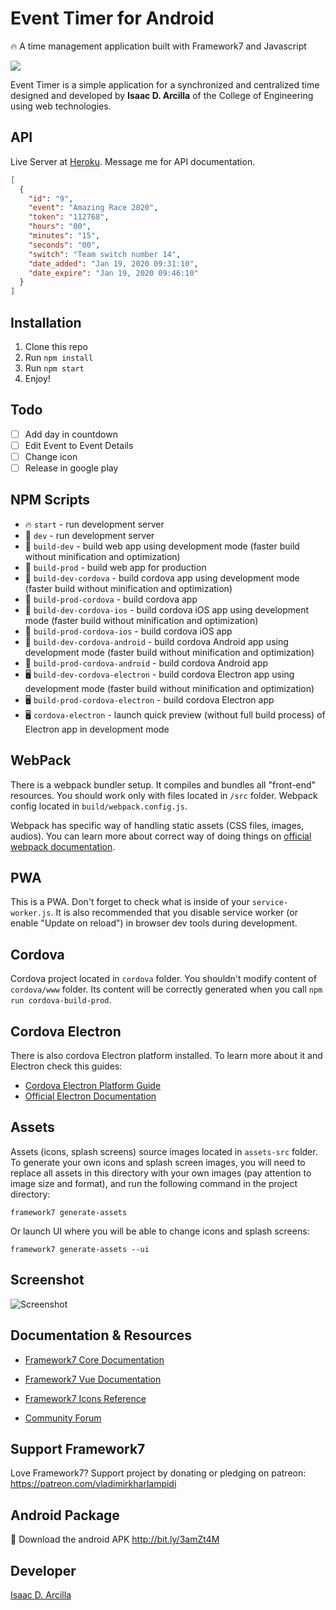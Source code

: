 # Event Timer for Android

🔥 A time management application built with Framework7 and Javascript

![](https://framework7.io/i/brand-logos/pwa-red.svg)

Event Timer is a simple application for a synchronized and centralized time designed and developed by <b>Isaac D. Arcilla</b> of the College of Engineering using web technologies.

## API

Live Server at [Heroku](https://event-timer.herokuapp.com/). Message me for API documentation.

```json
[
  {
    "id": "9",
    "event": "Amazing Race 2020",
    "token": "112768",
    "hours": "00",
    "minutes": "15",
    "seconds": "00",
    "switch": "Team switch number 14",
    "date_added": "Jan 19, 2020 09:31:10",
    "date_expire": "Jan 19, 2020 09:46:10"
  }
]
```

## Installation

1. Clone this repo
2. Run `npm install`
3. Run `npm start`
4. Enjoy!

## Todo

- [ ] Add day in countdown
- [ ] Edit Event to Event Details
- [ ] Change icon
- [ ] Release in google play

## NPM Scripts

* 🔥 `start` - run development server
* 🔧 `dev` - run development server
* 🔧 `build-dev` - build web app using development mode (faster build without minification and optimization)
* 🔧 `build-prod` - build web app for production
* 📱 `build-dev-cordova` - build cordova app using development mode (faster build without minification and optimization)
* 📱 `build-prod-cordova` - build cordova app
* 📱 `build-dev-cordova-ios` - build cordova iOS app using development mode (faster build without minification and optimization)
* 📱 `build-prod-cordova-ios` - build cordova iOS app
* 📱 `build-dev-cordova-android` - build cordova Android app using development mode (faster build without minification and optimization)
* 📱 `build-prod-cordova-android` - build cordova Android app
* 🖥 `build-dev-cordova-electron` - build cordova Electron app using development mode (faster build without minification and optimization)
* 🖥 `build-prod-cordova-electron` - build cordova Electron app
* 🖥 `cordova-electron` - launch quick preview (without full build process) of Electron app in development mode

## WebPack

There is a webpack bundler setup. It compiles and bundles all "front-end" resources. You should work only with files located in `/src` folder. Webpack config located in `build/webpack.config.js`.

Webpack has specific way of handling static assets (CSS files, images, audios). You can learn more about correct way of doing things on [official webpack documentation](https://webpack.js.org/guides/asset-management/).

## PWA

This is a PWA. Don't forget to check what is inside of your `service-worker.js`. It is also recommended that you disable service worker (or enable "Update on reload") in browser dev tools during development.

## Cordova

Cordova project located in `cordova` folder. You shouldn't modify content of `cordova/www` folder. Its content will be correctly generated when you call `npm run cordova-build-prod`.

## Cordova Electron

There is also cordova Electron platform installed. To learn more about it and Electron check this guides:

* [Cordova Electron Platform Guide](https://cordova.apache.org/docs/en/latest/guide/platforms/electron/index.html)
* [Official Electron Documentation](https://electronjs.org/docs)

## Assets

Assets (icons, splash screens) source images located in `assets-src` folder. To generate your own icons and splash screen images, you will need to replace all assets in this directory with your own images (pay attention to image size and format), and run the following command in the project directory:

```
framework7 generate-assets
```

Or launch UI where you will be able to change icons and splash screens:

```
framework7 generate-assets --ui
```

## Screenshot

![Screenshot](https://github.com/isaacdarcilla/f7-timer/blob/master/src/assets/_home_isaac_Desktop_Dev_identification-scanner-vue_www_index.html.png)

## Documentation & Resources

* [Framework7 Core Documentation](https://framework7.io/docs/)
* [Framework7 Vue Documentation](https://framework7.io/vue/)

* [Framework7 Icons Reference](https://framework7.io/icons/)
* [Community Forum](https://forum.framework7.io)

## Support Framework7

Love Framework7? Support project by donating or pledging on patreon:
https://patreon.com/vladimirkharlampidi

## Android Package

📱 Download the android APK http://bit.ly/3amZt4M

## Developer

[Isaac D. Arcilla](https://web.facebook.com/isaacdarcilla)
